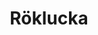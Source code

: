 ---
title: 'Röklucka'
symbol_image: '/images/symbols/bl/23.svg'
weight: 23
card: true
card_color: 'bg-symbol-red'
---